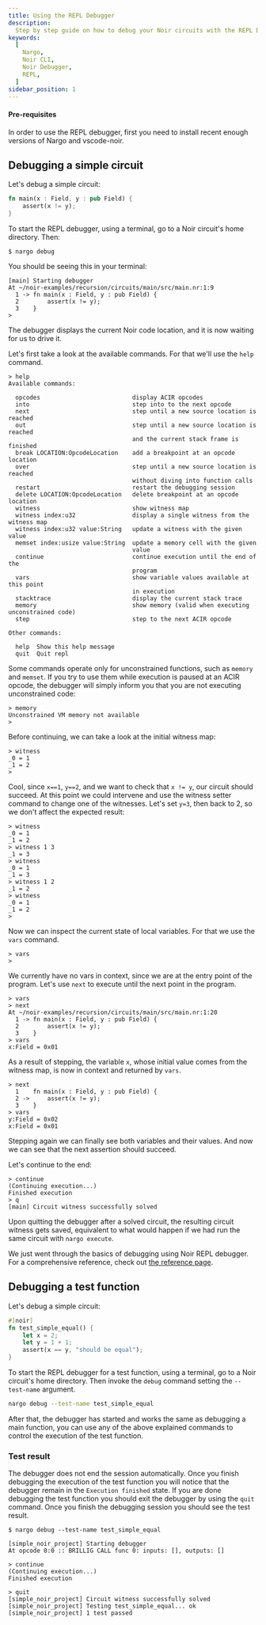 ```yaml
---
title: Using the REPL Debugger
description:
  Step by step guide on how to debug your Noir circuits with the REPL Debugger. 
keywords:
  [
    Nargo,
    Noir CLI,
    Noir Debugger,
    REPL,
  ]
sidebar_position: 1
---
```


#### Pre-requisites

In order to use the REPL debugger, first you need to install recent enough versions of Nargo and vscode-noir.

## Debugging a simple circuit

Let's debug a simple circuit:

```rust
fn main(x : Field, y : pub Field) {
    assert(x != y);
}
```

To start the REPL debugger, using a terminal, go to a Noir circuit's home directory. Then:

`$ nargo debug`

You should be seeing this in your terminal:

```
[main] Starting debugger
At ~/noir-examples/recursion/circuits/main/src/main.nr:1:9
  1 -> fn main(x : Field, y : pub Field) {
  2        assert(x != y);
  3    }
> 
```

The debugger displays the current Noir code location, and it is now waiting for us to drive it.

Let's first take a look at the available commands. For that we'll use the `help` command.

```
> help
Available commands:

  opcodes                          display ACIR opcodes
  into                             step into to the next opcode
  next                             step until a new source location is reached
  out                              step until a new source location is reached
                                   and the current stack frame is finished
  break LOCATION:OpcodeLocation    add a breakpoint at an opcode location
  over                             step until a new source location is reached
                                   without diving into function calls
  restart                          restart the debugging session
  delete LOCATION:OpcodeLocation   delete breakpoint at an opcode location
  witness                          show witness map
  witness index:u32                display a single witness from the witness map
  witness index:u32 value:String   update a witness with the given value
  memset index:usize value:String  update a memory cell with the given
                                   value
  continue                         continue execution until the end of the
                                   program
  vars                             show variable values available at this point
                                   in execution
  stacktrace                       display the current stack trace
  memory                           show memory (valid when executing unconstrained code)
  step                             step to the next ACIR opcode

Other commands:

  help  Show this help message
  quit  Quit repl

```

Some commands operate only for unconstrained functions, such as `memory` and `memset`. If you try to use them while execution is paused at an ACIR opcode, the debugger will simply inform you that you are not executing unconstrained code:

```
> memory
Unconstrained VM memory not available
> 
```

Before continuing, we can take a look at the initial witness map:

```
> witness
_0 = 1
_1 = 2
>
```

Cool, since `x==1`, `y==2`, and we want to check that `x != y`, our circuit should succeed. At this point we could intervene and use the witness setter command to change one of the witnesses. Let's set `y=3`, then back to 2, so we don't affect the expected result:

```
> witness
_0 = 1
_1 = 2
> witness 1 3
_1 = 3
> witness
_0 = 1
_1 = 3
> witness 1 2
_1 = 2
> witness
_0 = 1
_1 = 2
>
```

Now we can inspect the current state of local variables. For that we use the `vars` command. 

```
> vars
>
```

We currently have no vars in context, since we are at the entry point of the program. Let's use `next` to execute until the next point in the program.

```
> vars
> next
At ~/noir-examples/recursion/circuits/main/src/main.nr:1:20
  1 -> fn main(x : Field, y : pub Field) {
  2        assert(x != y);
  3    }
> vars
x:Field = 0x01
```

As a result of stepping, the variable `x`, whose initial value comes from the witness map, is now in context and returned by `vars`.

```
> next
  1    fn main(x : Field, y : pub Field) {
  2 ->     assert(x != y);
  3    }
> vars
y:Field = 0x02
x:Field = 0x01
```

Stepping again we can finally see both variables and their values. And now we can see that the next assertion should succeed.

Let's continue to the end:

```
> continue
(Continuing execution...)
Finished execution
> q
[main] Circuit witness successfully solved
```

Upon quitting the debugger after a solved circuit, the resulting circuit witness gets saved, equivalent to what would happen if we had run the same circuit with `nargo execute`.

We just went through the basics of debugging using Noir REPL debugger. For a comprehensive reference, check out [the reference page](../../reference/debugger/debugger_repl.md).

## Debugging a test function

Let's debug a simple circuit:

```rust
#[noir]
fn test_simple_equal() {
    let x = 2;
    let y = 1 + 1;
    assert(x == y, "should be equal");
}
```

To start the REPL debugger for a test function, using a terminal, go to a Noir circuit's home directory. Then invoke the `debug` command setting the `--test-name` argument.

```bash
nargo debug --test-name test_simple_equal
```

After that, the debugger has started and works the same as debugging a main function, you can use any of the above explained commands to control the execution of the test function.

### Test result

The debugger does not end the session automatically. Once you finish debugging the execution of the test function you will notice that the debugger remain in the `Execution finished` state. If you are done debugging the test function you should exit the debugger by using the `quit` command. Once you finish the debugging session you should see the test result.

```text
$ nargo debug --test-name test_simple_equal

[simple_noir_project] Starting debugger
At opcode 0:0 :: BRILLIG CALL func 0: inputs: [], outputs: []

> continue
(Continuing execution...)
Finished execution

> quit
[simple_noir_project] Circuit witness successfully solved
[simple_noir_project] Testing test_simple_equal... ok
[simple_noir_project] 1 test passed
```
